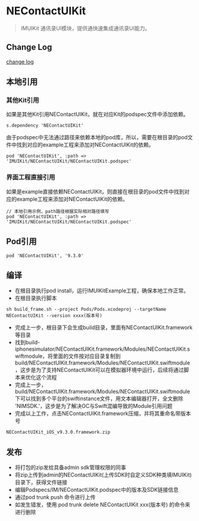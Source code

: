 # NEContactUIKit

> IMUIKit 通讯录UI模块，提供通快速集成通讯录UI能力。

## Change Log

[change log](CHANGELOG.md)

## 本地引用

### 其他Kit引用
如果是其他Kit引用NEContactUIKit，就在对应Kit的podspec文件中添加依赖。

```
s.dependency 'NEContactUIKit'
```

由于podspec中无法通过路径来依赖本地的pod库，所以，需要在根目录的pod文件中找到对应的example工程来添加对NEContactUIKit的依赖。

```
pod 'NEContactUIKit', :path => 'IMUIKit/NEContactUIKit/NEContactUIKit.podspec'
```
### 界面工程直接引用
如果是example直接依赖NEContactUIKit，则直接在根目录的pod文件中找到对应的example工程来添加对NEContactUIKit的依赖。

```
// 本地引用示例，path路径根据实际相对路径填写
pod 'NEContactUIKit', :path => 'IMUIKit/NEContactUIKit/NEContactUIKit.podspec'
```

## Pod引用
```
pod 'NEContactUIKit', '9.3.0'
```
## 编译
- 在根目录执行pod install，运行IMUIKitExample工程，确保本地工作正常。
- 在根目录执行脚本

```
sh build_frame.sh --project Pods/Pods.xcodeproj --targetName NEContactUIKit --version xxxx(版本号)
```
- 完成上一步，根目录下会生成build目录，里面有NEContactUIKit.framework等目录
- 找到build-iphonesimulator/NEContactUIKit.framework/Modules/NEContactUIKit.swiftmodule，将里面的文件按对应目录复制到build/NEContactUIKit.framework/Modules/NEContactUIKit.swiftmodule，这步是为了支持NEContactUIKit可以在模拟器环境中运行，后续将通过脚本来优化这个流程
- 完成上一步，build/NEContactUIKit.framework/Modules/NEContactUIKit.swiftmodule下可以找到多个平台的swiftinstance文件，用文本编辑器打开，全文删除 'NIMSDK.'，这步是为了解决OC与Swift混编导致的Module引用问题
- 完成以上工作，点击NEContactUIKit.framework压缩，并将其重命名带版本号

```
NEContactUIKit_iOS_v9.3.0.framework.zip
```
## 发布
- 将打包的zip发给具备admin sdk管理权限的同事
- 将zip上传到admin的NEContactUIKit(上传SDK时自定义SDK种类填IMUIKit)目录下，获得文件链接
- 编辑Podspecs/IM/NEContactUIKit.podspec中的版本及SDK链接信息
- 通过pod trunk push 命令进行上传
- 如发生错发，使用 pod trunk delete NEContactUIKit xxx(版本号) 的命令来进行删除
